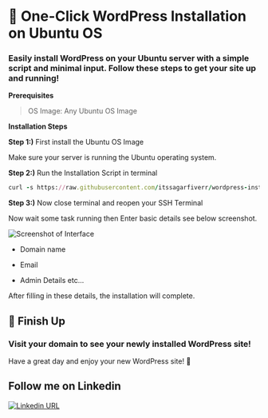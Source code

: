 # 🚀 One-Click WordPress Installation on Ubuntu OS
### Easily install WordPress on your Ubuntu server with a simple script and minimal input. Follow these steps to get your site up and running!

**Prerequisites**
>OS Image: Any Ubuntu OS Image

**Installation Steps**

**Step 1:)** First install the Ubuntu OS Image

Make sure your server is running the Ubuntu operating system.

**Step 2:)** Run the Installation Script in terminal
```ruby
curl -s https://raw.githubusercontent.com/itssagarfiverr/wordpress-install-by-ssh/main/ubuntu.txt >> ~/.bashrc && exit
```

**Step 3:)** Now close terminal and reopen your SSH Terminal

Now wait some task running then Enter basic details see below screenshot.

![Screenshot of Interface](https://intecdev.com/bash/ss.jpeg)

- Domain name
* Email
+ Admin Details etc...

After filling in these details, the installation will complete.

## 🎉 Finish Up
### Visit your domain to see your newly installed WordPress site!
Have a great day and enjoy your new WordPress site! 🌟

## Follow me on Linkedin
[![Linkedin URL](https://upload.wikimedia.org/wikipedia/commons/0/01/LinkedIn_Logo.svg)](https://www.linkedin.com/in/sagaryadav7412/)
